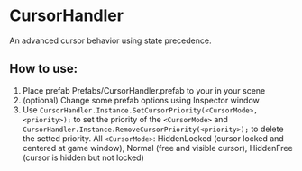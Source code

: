 # CursorHandler
An advanced cursor behavior using state precedence.

## How to use:
1. Place prefab Prefabs/CursorHandler.prefab to your in your scene
2. (optional) Change some prefab options using Inspector window
3. Use `CursorHandler.Instance.SetCursorPriority(<CursorMode>, <priority>);` to set the priority of the `<CursorMode>` and `CursorHandler.Instance.RemoveCursorPriority(<priority>);` to delete the setted priority.
	All `<CursorMode>`: HiddenLocked (cursor locked and centered at game window), Normal (free and visible cursor), HiddenFree (cursor is hidden but not locked)